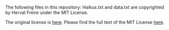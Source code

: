 The following files in this repository: Haikus.txt and data.txt are copyrighted by Herval Freire under the MIT License.

The original license is [here](https://github.com/herval/creative_machines/blob/master/LICENSE.md). Please find the full text of the MIT License [here](https://opensource.org/licenses/MIT).
